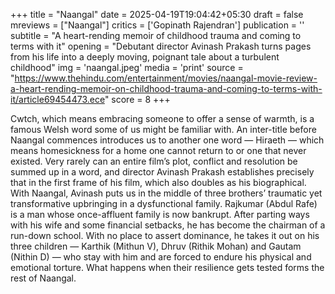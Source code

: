 +++
title = "Naangal"
date = 2025-04-19T19:04:42+05:30
draft = false
mreviews = ["Naangal"]
critics = ['Gopinath Rajendran']
publication = ''
subtitle = "A heart-rending memoir of childhood trauma and coming to terms with it"
opening = "Debutant director Avinash Prakash turns pages from his life into a deeply moving, poignant tale about a turbulent childhood"
img = 'naangal.jpeg'
media = 'print'
source = "https://www.thehindu.com/entertainment/movies/naangal-movie-review-a-heart-rending-memoir-on-childhood-trauma-and-coming-to-terms-with-it/article69454473.ece"
score = 8
+++

Cwtch, which means embracing someone to offer a sense of warmth, is a famous Welsh word some of us might be familiar with. An inter-title before Naangal commences introduces us to another one word — Hiraeth — which means homesickness for a home one cannot return to or one that never existed. Very rarely can an entire film’s plot, conflict and resolution be summed up in a word, and director Avinash Prakash establishes precisely that in the first frame of his film, which also doubles as his biographical. With Naangal, Avinash puts us in the middle of three brothers’ traumatic yet transformative upbringing in a dysfunctional family. Rajkumar (Abdul Rafe) is a man whose once-affluent family is now bankrupt. After parting ways with his wife and some financial setbacks, he has become the chairman of a run-down school. With no place to assert dominance, he takes it out on his three children — Karthik (Mithun V), Dhruv (Rithik Mohan) and Gautam (Nithin D) — who stay with him and are forced to endure his physical and emotional torture. What happens when their resilience gets tested forms the rest of Naangal.
